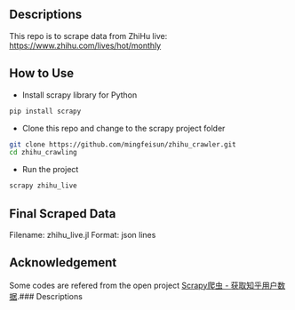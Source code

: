 ## Descriptions
This repo is to scrape data from ZhiHu live: https://www.zhihu.com/lives/hot/monthly

## How to Use
* Install scrapy library for Python
``` python
pip install scrapy
```
* Clone this repo and change to the scrapy project folder
``` bash
git clone https://github.com/mingfeisun/zhihu_crawler.git
cd zhihu_crawling
```
* Run the project
``` bash
scrapy zhihu_live
```

## Final Scraped Data
Filename: zhihu_live.jl
Format: json lines

## Acknowledgement
Some codes are refered from the open project [Scrapy爬虫 - 获取知乎用户数据](https://github.com/ansenhuang/scrapy-zhihu-users).### Descriptions
